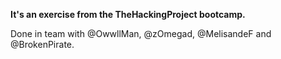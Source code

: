 **It's an exercise from the TheHackingProject bootcamp.**

Done in team with @OwwllMan, @zOmegad, @MelisandeF and @BrokenPirate.
